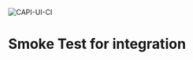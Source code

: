 ![CAPI-UI-CI](https://github.com/rodrigoserracoelho/capi-ui/workflows/CAPI-UI-CI/badge.svg)

# Smoke Test for integration

